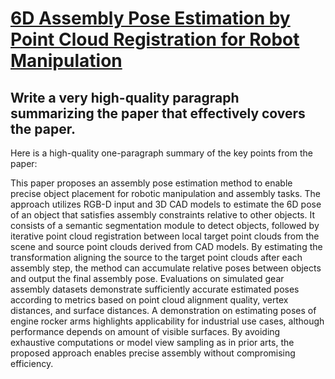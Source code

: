 # [6D Assembly Pose Estimation by Point Cloud Registration for Robot   Manipulation](https://arxiv.org/abs/2312.02593)

## Write a very high-quality paragraph summarizing the paper that effectively covers the paper.

 Here is a high-quality one-paragraph summary of the key points from the paper:

This paper proposes an assembly pose estimation method to enable precise object placement for robotic manipulation and assembly tasks. The approach utilizes RGB-D input and 3D CAD models to estimate the 6D pose of an object that satisfies assembly constraints relative to other objects. It consists of a semantic segmentation module to detect objects, followed by iterative point cloud registration between local target point clouds from the scene and source point clouds derived from CAD models. By estimating the transformation aligning the source to the target point clouds after each assembly step, the method can accumulate relative poses between objects and output the final assembly pose. Evaluations on simulated gear assembly datasets demonstrate sufficiently accurate estimated poses according to metrics based on point cloud alignment quality, vertex distances, and surface distances. A demonstration on estimating poses of engine rocker arms highlights applicability for industrial use cases, although performance depends on amount of visible surfaces. By avoiding exhaustive computations or model view sampling as in prior arts, the proposed approach enables precise assembly without compromising efficiency.
